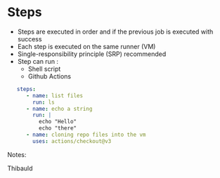 <!-- .slide: class="with-code" -->
# Steps

* Steps are executed in order and if the previous job is executed with success
* Each step is executed on the same runner (VM)
* Single-responsibility principle (SRP) recommended
* Step can run :
  * Shell script
  * Github Actions

```yaml
   steps:
      - name: list files
        run: ls 
      - name: echo a string 
        run: |
          echo "Hello"
          echo "there"
      - name: cloning repo files into the vm 
        uses: actions/checkout@v3
```

Notes:

Thibauld
